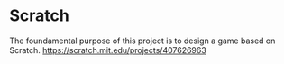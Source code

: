 # Scratch

The foundamental purpose of this project is to design a game based on Scratch.
https://scratch.mit.edu/projects/407626963
